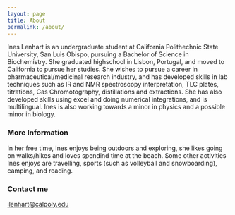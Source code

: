 ```yaml
---
layout: page
title: About
permalink: /about/
---
```


Ines Lenhart is an undergraduate student at California Polithechnic State University, San Luis Obispo, pursuing a Bachelor of Science in Biochemistry. She graduated highschool in Lisbon, Portugal, and moved to California to pursue her studies. She wishes to pursue a career in pharmaceutical/medicinal research industry, and has developed skills in lab techniques such as IR and NMR spectroscopy interpretation, TLC plates, titrations, Gas Chromotography, distillations and extractions. She has also developed skills using excel and doing numerical integrations, and is multilingual. Ines is also working towards a minor in physics and a possible minor in biology. 

### More Information

In her free time, Ines enjoys being outdoors and exploring, she likes going on walks/hikes and loves spendind time at the beach. Some other activities Ines enjoys are travelling, sports (such as volleyball and snowboarding), camping, and reading.

### Contact me

[ilenhart@calpoly.edu](mailto:ilenhart@calpoly.edu)
